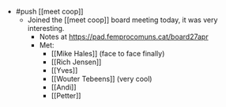 - #push [[meet coop]]
  - Joined the [[meet coop]] board meeting today, it was very interesting.
    - Notes at https://pad.femprocomuns.cat/board27apr
    - Met:
      - [[Mike Hales]] (face to face finally)
      - [[Rich Jensen]]
      - [[Yves]]
      - [[Wouter Tebeens]] (very cool)
      - [[Andi]]
      - [[Petter]]
